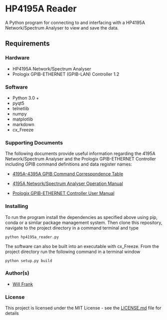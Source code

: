 # HP4195A Reader

A Python program for connecting to and interfacing with a HP4195A Network/Spectrum Analyser to view and save the data.

## Requirements

### Hardware
- HP4195A Network/Spectrum Analyser
- Prologix GPIB-ETHERNET (GPIB-LAN) Controller 1.2

### Software
- Python 3.0 +
- pyqt5
- telnetlib
- numpy
- matplotlib
- markdown
- cx_Freeze

### Supporting Documents
The following documents provide useful information regarding the 4195A Network/Spectrum Analyser and the Prologix GPIB-ETHERNET Controller including GPIB command definitions and data register names:

* [4195A-4395A GPIB Command Correspondence Table](http://www.tentech.ca/downloads/hardware/HP4195A/4195A-4395A%20GPIB%20Command%20Correspondance.pdf)

* [4195A Network/Spectrum Analyser Operation Manual](https://www.keysight.com/upload/cmc_upload/All/04195_90000_final.pdf)

* [Prologix GPIB-ETHERNET Controller User Manual](http://prologix.biz/downloads/PrologixGpibEthernetManual.pdf)

### Installing

To run the program install the dependencies as specified above using pip, conda or a similar package management system. Then clone this repository, navigate to the project directory in a command terminal and type

```
python hp4195a_reader.py
```

The software can also be built into an executable with cx_Freeze. From the project directory run the following command in a terminal window

```
python setup.py build
```

### Author(s)

* [Will Frank](https://github.com/w-frank)

### License

This project is licensed under the MIT License - see the [LICENSE.md](LICENSE.md) file for details
